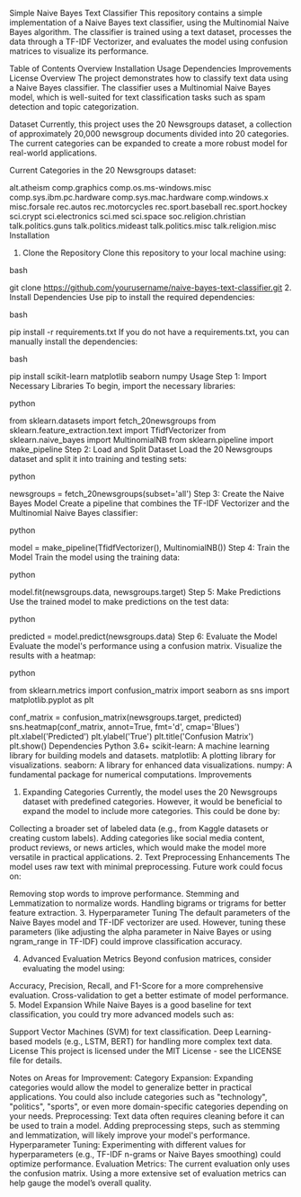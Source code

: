 Simple Naive Bayes Text Classifier
This repository contains a simple implementation of a Naive Bayes text classifier, using the Multinomial Naive Bayes algorithm. The classifier is trained using a text dataset, processes the data through a TF-IDF Vectorizer, and evaluates the model using confusion matrices to visualize its performance.

Table of Contents
Overview
Installation
Usage
Dependencies
Improvements
License
Overview
The project demonstrates how to classify text data using a Naive Bayes classifier. The classifier uses a Multinomial Naive Bayes model, which is well-suited for text classification tasks such as spam detection and topic categorization.

Dataset
Currently, this project uses the 20 Newsgroups dataset, a collection of approximately 20,000 newsgroup documents divided into 20 categories. The current categories can be expanded to create a more robust model for real-world applications.

Current Categories in the 20 Newsgroups dataset:

alt.atheism
comp.graphics
comp.os.ms-windows.misc
comp.sys.ibm.pc.hardware
comp.sys.mac.hardware
comp.windows.x
misc.forsale
rec.autos
rec.motorcycles
rec.sport.baseball
rec.sport.hockey
sci.crypt
sci.electronics
sci.med
sci.space
soc.religion.christian
talk.politics.guns
talk.politics.mideast
talk.politics.misc
talk.religion.misc
Installation
1. Clone the Repository
Clone this repository to your local machine using:

bash

git clone https://github.com/yourusername/naive-bayes-text-classifier.git
2. Install Dependencies
Use pip to install the required dependencies:

bash

pip install -r requirements.txt
If you do not have a requirements.txt, you can manually install the dependencies:

bash

pip install scikit-learn matplotlib seaborn numpy
Usage
Step 1: Import Necessary Libraries
To begin, import the necessary libraries:

python

from sklearn.datasets import fetch_20newsgroups
from sklearn.feature_extraction.text import TfidfVectorizer
from sklearn.naive_bayes import MultinomialNB
from sklearn.pipeline import make_pipeline
Step 2: Load and Split Dataset
Load the 20 Newsgroups dataset and split it into training and testing sets:

python

newsgroups = fetch_20newsgroups(subset='all')
Step 3: Create the Naive Bayes Model
Create a pipeline that combines the TF-IDF Vectorizer and the Multinomial Naive Bayes classifier:

python

model = make_pipeline(TfidfVectorizer(), MultinomialNB())
Step 4: Train the Model
Train the model using the training data:

python

model.fit(newsgroups.data, newsgroups.target)
Step 5: Make Predictions
Use the trained model to make predictions on the test data:

python

predicted = model.predict(newsgroups.data)
Step 6: Evaluate the Model
Evaluate the model's performance using a confusion matrix. Visualize the results with a heatmap:

python

from sklearn.metrics import confusion_matrix
import seaborn as sns
import matplotlib.pyplot as plt

conf_matrix = confusion_matrix(newsgroups.target, predicted)
sns.heatmap(conf_matrix, annot=True, fmt='d', cmap='Blues')
plt.xlabel('Predicted')
plt.ylabel('True')
plt.title('Confusion Matrix')
plt.show()
Dependencies
Python 3.6+
scikit-learn: A machine learning library for building models and datasets.
matplotlib: A plotting library for visualizations.
seaborn: A library for enhanced data visualizations.
numpy: A fundamental package for numerical computations.
Improvements
1. Expanding Categories
Currently, the model uses the 20 Newsgroups dataset with predefined categories. However, it would be beneficial to expand the model to include more categories. This could be done by:

Collecting a broader set of labeled data (e.g., from Kaggle datasets or creating custom labels).
Adding categories like social media content, product reviews, or news articles, which would make the model more versatile in practical applications.
2. Text Preprocessing Enhancements
The model uses raw text with minimal preprocessing. Future work could focus on:

Removing stop words to improve performance.
Stemming and Lemmatization to normalize words.
Handling bigrams or trigrams for better feature extraction.
3. Hyperparameter Tuning
The default parameters of the Naive Bayes model and TF-IDF vectorizer are used. However, tuning these parameters (like adjusting the alpha parameter in Naive Bayes or using ngram_range in TF-IDF) could improve classification accuracy.

4. Advanced Evaluation Metrics
Beyond confusion matrices, consider evaluating the model using:

Accuracy, Precision, Recall, and F1-Score for a more comprehensive evaluation.
Cross-validation to get a better estimate of model performance.
5. Model Expansion
While Naive Bayes is a good baseline for text classification, you could try more advanced models such as:

Support Vector Machines (SVM) for text classification.
Deep Learning-based models (e.g., LSTM, BERT) for handling more complex text data.
License
This project is licensed under the MIT License - see the LICENSE file for details.

Notes on Areas for Improvement:
Category Expansion: Expanding categories would allow the model to generalize better in practical applications. You could also include categories such as "technology", "politics", "sports", or even more domain-specific categories depending on your needs.
Preprocessing: Text data often requires cleaning before it can be used to train a model. Adding preprocessing steps, such as stemming and lemmatization, will likely improve your model's performance.
Hyperparameter Tuning: Experimenting with different values for hyperparameters (e.g., TF-IDF n-grams or Naive Bayes smoothing) could optimize performance.
Evaluation Metrics: The current evaluation only uses the confusion matrix. Using a more extensive set of evaluation metrics can help gauge the model’s overall quality.
